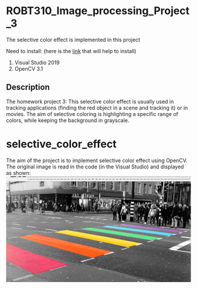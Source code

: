 # ROBT310_Image_processing_Project_3
The selective color effect is implemented in this project

Need to install: (here is the [link](https://www.youtube.com/watch?v=l4372qtZ4dc) that will help to install)
1) Visual Studio 2019 
2) OpenCV 3.1

## Description
The homework project 3:
This selective color effect is usually used in tracking applications (finding the red object in a scene and tracking it) or in movies. The aim of selective coloring is highlighting a specific range of colors, while keeping the background in grayscale.

# selective_color_effect

The aim of the project is to implement selective color effect using OpenCV.
The original image is read in the code (in the Visual Studio) and displayed as shown:
![](./images/original.png)

